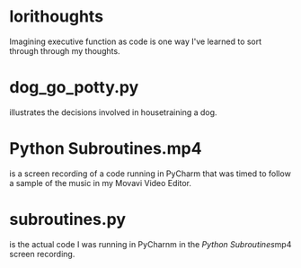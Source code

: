# lorithoughts
Imagining executive function as code is one way I've learned to sort through through my thoughts.
# dog_go_potty.py 
illustrates the decisions involved in housetraining a dog.
# Python Subroutines.mp4
is a screen recording of a code running in PyCharm that was timed to follow a sample of the music in my Movavi Video Editor.
# subroutines.py
is the actual code I was running in PyCharnm in the <i>Python Subroutines</i>mp4 screen recording.
